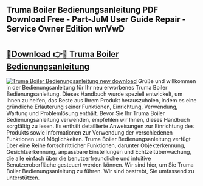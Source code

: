 ## Truma Boiler Bedienungsanleitung PDF Download Free - Part-JuM User Guide Repair - Service Owner Edition wnVwD

# <h2><a href="http://df53acb.blite.top/?on=Truma+Boiler+Bedienungsanleitung">🔗Download 👉🔴 Truma Boiler Bedienungsanleitung</a></h2>

[![Truma Boiler Bedienungsanleitung new download](https://i.imgur.com/lujVjoI.png)](http://df53acb.blite.top/?on=Truma+Boiler+Bedienungsanleitung)
Grüße und willkommen in der Bedienungsanleitung für Ihr neu erworbenes Truma Boiler Bedienungsanleitung. Dieses Handbuch wurde speziell entwickelt, um Ihnen zu helfen, das Beste aus Ihrem Produkt herauszuholen, indem es eine gründliche Erläuterung seiner Funktionen, Einrichtung, Verwendung, Wartung und Problemlösung enthält. Bevor Sie Ihr Truma Boiler Bedienungsanleitung verwenden, empfehlen wir Ihnen, dieses Handbuch sorgfältig zu lesen. Es enthält detaillierte Anweisungen zur Einrichtung des Produkts sowie Informationen zur Verwendung der verschiedenen Funktionen und Möglichkeiten. Truma Boiler Bedienungsanleitung verfügt über eine Reihe fortschrittlicher Funktionen, darunter Objekterkennung, Gesichtserkennung, anpassbare Einstellungen und Echtzeitüberwachung, die alle einfach über die benutzerfreundliche und intuitive Benutzeroberfläche gesteuert werden können. Wir sind hier, um Sie Truma Boiler Bedienungsanleitung zu führen. Wir sind bestrebt, Sie umfassend zu unterstützen.

